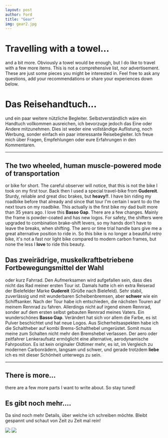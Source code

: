 ```yaml
---
layout: post
author: Ford
title: "Gear"
img: gear2.jpg
---
```


# Travelling with a towel...
and a bit more. Obviously a towel would be enough, but I do like to travel with a few more items.
This is not a comprehensive list, nor advertisement. These are just some pieces you 
might be interested in. Feel free to ask any questions, add your recommendations or share your experiences
down below.

# Das Reisehandtuch...
und ein paar weitere nützliche Begleiter. Selbstverständlich wäre ein Handtuch 
vollkommen ausreichen, ich bevorzuge jedoch das Eine oder Andere mitzunehmen.
Dies ist weder eine vollständige Auflistung, noch Werbung, sonder einfach ein paar
interessante Reisebegleiter. Ich freue mich über Fragen, Empfehlungen oder eure Erfahrungen in
den Kommentaren. 

---
## The two wheeled, human muscle-powered mode of transportation
 
or bike for short. The careful observer will notice, that this is not the bike
I took on my first tour. Back then I used a special travel-bike from **Gudereit**.
Sturdy, reliable and great disc brakes, but **heavy!!**.
I have bin riding my roadbike before that already and since that tour I'm certain 
I want to do the next tours on my roadbike. This actually is the first bike my dad built 
more than 35 years ago. I love this **Basso Gap**. There are a few changes. Mainly the frame is
powder-coated and has new logos.
For safety, the shifters were upgraded to combination brake-shift levers, so my hands don't have to leave
the breaks, when shifting. The aero or time trial handle bars give me a great alternative position to ride
in. 
So this bike is no longer a beautiful _retro_ bike, it's not a fast nor light bike compared to modern 
carbon frames, but none the less I **love** to ride this beauty.

## Das zweirädrige, muskelkraftbetriebene Fortbewegungsmittel der Wahl
oder kurz Fahrrad. Den Aufmerksamen wird aufgefallen sein, dass dies nicht das Rad
meiner ersten Tour ist. Damals hatte ich ein extra Reiserad der Bielefelder Marke **Gudereit**
(Grüße nach Bielefeld). Sehr stabil, zuverlässig und mit wunderbaren Scheibenbremsen, aber
**schwer** wie ein Schiffsanker.
Nach der Tour habe ich entschieden, die nächsten Touren auf meinem Rennrad zu fahren.
Allerdings nicht auf irgend einem Rennrad, sonder auf dem ersten selbst gebauten Rennrad meines Vaters.
Ein wunderschönes **Basso Gap**. 
Verändert hat sich vor allem die Farbe, es ist Pulver beschichtet und hat neue Logos.
Aus Sicherheitsaspekten habe ich die Schaltheber auf kombi Brems-Schalthebel umgerüstet. Somit muss meine
zum Schalten nicht mehr den Bremshebel verlassen. Der aero oder zeitfahrer Lenkeraufsatz ermöglicht eine
alternative, aerodynamische Fahrposition.
Es ist kein originaler Oldtimer mehr, es ist, im Vergleich zu modernen Carbonrädern, langsam und schwer,
und gerade trotzdem **liebe** ich es mit dieser Schönheit unterwegs zu sein.

---
## There is more...
there are a few more parts I want to write about. So stay tuned!

## Es gibt noch mehr....
Da sind noch mehr Details, über welche ich schreiben möchte. Bleibt gespannt und schaut von Zeit zu Zeit mal rein!

<img src="{{ site.baseurl}}/assets/img/gear/bike1.jpg" class="u-full-width"/>
<img src="{{ site.baseurl}}/assets/img/gear/bike2.jpg" class="u-full-width"/>

